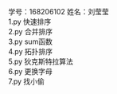 学号：168206102
姓名：刘莹莹  
1.py 快速排序  
2.py 合并排序  
3.py sum函数  
4.py 拓扑排序  
5.py 狄克斯特拉算法  
6.py 更换字母  
7.py 找小偷
